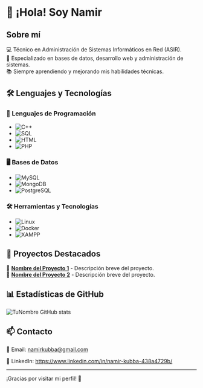 # 👋 ¡Hola! Soy Namir 

## Sobre mí  
💻 Técnico en Administración de Sistemas Informáticos en Red (ASIR).  
🔧 Especializado en bases de datos, desarrollo web y administración de sistemas.  
📚 Siempre aprendiendo y mejorando mis habilidades técnicas.  

## 🛠️ Lenguajes y Tecnologías  

### 📌 Lenguajes de Programación  
- ![C++](https://img.shields.io/badge/C++-00599C?style=for-the-badge&logo=cplusplus&logoColor=white)  
- ![SQL](https://img.shields.io/badge/SQL-4479A1?style=for-the-badge&logo=mysql&logoColor=white)  
- ![HTML](https://img.shields.io/badge/HTML5-E34F26?style=for-the-badge&logo=html5&logoColor=white)  
- ![PHP](https://img.shields.io/badge/PHP-777BB4?style=for-the-badge&logo=php&logoColor=white)  

### 🖥️ Bases de Datos  
- ![MySQL](https://img.shields.io/badge/MySQL-4479A1?style=for-the-badge&logo=mysql&logoColor=white)  
- ![MongoDB](https://img.shields.io/badge/MongoDB-47A248?style=for-the-badge&logo=mongodb&logoColor=white)  
- ![PostgreSQL](https://img.shields.io/badge/PostgreSQL-336791?style=for-the-badge&logo=postgresql&logoColor=white)  

### 🛠️ Herramientas y Tecnologías  
- ![Linux](https://img.shields.io/badge/Linux-FCC624?style=for-the-badge&logo=linux&logoColor=black)  
- ![Docker](https://img.shields.io/badge/Docker-2496ED?style=for-the-badge&logo=docker&logoColor=white)  
- ![XAMPP](https://img.shields.io/badge/XAMPP-FB7A24?style=for-the-badge&logo=xampp&logoColor=white)  

## 🚀 Proyectos Destacados  
🔹 **[Nombre del Proyecto 1](URL)** - Descripción breve del proyecto.  
🔹 **[Nombre del Proyecto 2](URL)** - Descripción breve del proyecto.  

## 📊 Estadísticas de GitHub  
![TuNombre GitHub stats](https://github-readme-stats.vercel.app/api?username=TuNombre&show_icons=true&theme=dark)  

## 📫 Contacto  
📩 Email: namirkubba@gmail.com 

💼 LinkedIn: https://www.linkedin.com/in/namir-kubba-438a4729b/  

---

¡Gracias por visitar mi perfil! 🚀  
